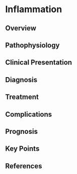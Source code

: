 # Inflammation

## Overview


## Pathophysiology


## Clinical Presentation


## Diagnosis


## Treatment


## Complications


## Prognosis


## Key Points


## References
